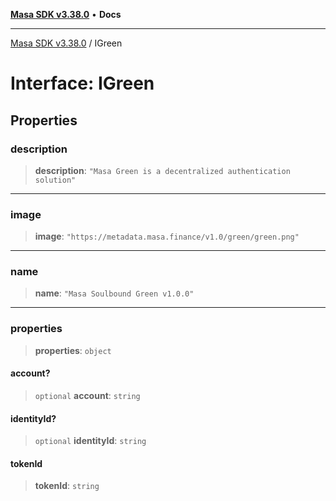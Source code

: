 [**Masa SDK v3.38.0**](../README.md) • **Docs**

***

[Masa SDK v3.38.0](../globals.md) / IGreen

# Interface: IGreen

## Properties

### description

> **description**: `"Masa Green is a decentralized authentication solution"`

***

### image

> **image**: `"https://metadata.masa.finance/v1.0/green/green.png"`

***

### name

> **name**: `"Masa Soulbound Green v1.0.0"`

***

### properties

> **properties**: `object`

#### account?

> `optional` **account**: `string`

#### identityId?

> `optional` **identityId**: `string`

#### tokenId

> **tokenId**: `string`
